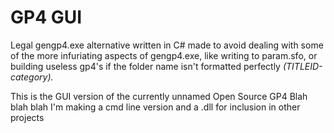 # GP4 GUI
Legal gengp4.exe alternative written in C# made to avoid dealing with some of the more infuriating
aspects of gengp4.exe, like writing to param.sfo, or building useless gp4's if the folder name isn't
formatted perfectly _(TITLEID-category)._

This is the GUI version of the currently unnamed Open Source GP4 Blah blah blah I'm making a cmd line version and a .dll for inclusion in other projects
